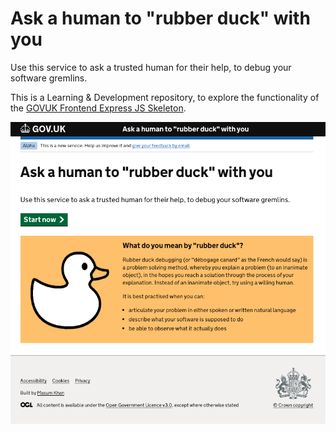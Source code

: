 # Ask a human to "rubber duck" with you
Use this service to ask a trusted human for their help, to debug your software gremlins. 

This is a Learning & Development repository, to explore the functionality of the [GOVUK Frontend Express JS Skeleton](https://github.com/ministryofjustice/govuk-frontend-express).

![Screenshot of the front page of application](src/images/frontpage.png)
